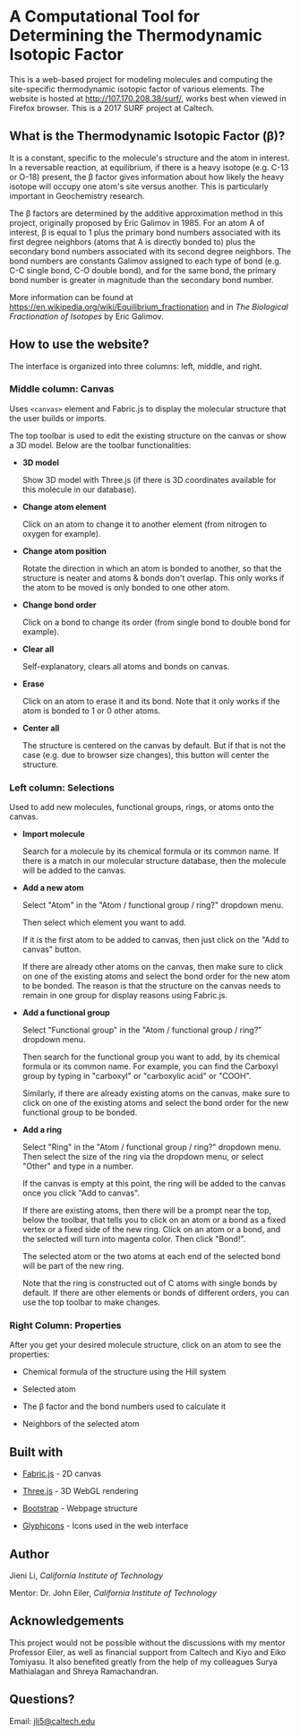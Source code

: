 # A Computational Tool for Determining the Thermodynamic Isotopic Factor

This is a web-based project for modeling molecules and computing the site-specific thermodynamic isotopic factor of various elements. The website is hosted at http://107.170.208.38/surf/, works best when viewed in Firefox browser. This is a 2017 SURF project at Caltech.

## What is the Thermodynamic Isotopic Factor (&beta;)?

It is a constant, specific to the molecule's structure and the atom in interest. In a reversable reaction, at equilibrium, if there is a heavy isotope (e.g. C-13 or O-18) present, the &beta; factor gives information about how likely the heavy isotope will occupy one atom's site versus another. This is particularly important in Geochemistry research.

The &beta; factors are determined by the additive approximation method in this project, originally proposed by Eric Galimov in 1985. For an atom A of interest,  &beta; is equal to 1 plus the primary bond numbers associated with its first degree neighbors (atoms that A is directly bonded to) plus the secondary bond numbers associated with its second degree neighbors. The bond numbers are constants Galimov assigned to each type of bond (e.g. C-C single bond, C-O double bond), and for the same bond, the primary bond number is greater in magnitude than the secondary bond number.

More information can be found at https://en.wikipedia.org/wiki/Equilibrium_fractionation and in *The Biological Fractionation of Isotopes* by Eric Galimov.


## How to use the website?

The interface is organized into three columns: left, middle, and right.

### Middle column: Canvas

Uses `<canvas>` element and Fabric.js to display the molecular structure that the user builds or imports.

The top toolbar is used to edit the existing structure on the canvas or show a 3D model. Below are the toolbar functionalities:

- **3D model**

  Show 3D model with Three.js (if there is 3D coordinates available for this molecule in our database).
  
- **Change atom element**

  Click on an atom to change it to another element (from nitrogen to oxygen for example).
  
- **Change atom position**

  Rotate the direction in which an atom is bonded to another, so that the structure is neater and atoms & bonds don't overlap. This only works if the atom to be moved is only bonded to one other atom.
  
- **Change bond order**

  Click on a bond to change its order (from single bond to double bond for example).

- **Clear all**

  Self-explanatory, clears all atoms and bonds on canvas.

- **Erase**

  Click on an atom to erase it and its bond. Note that it only works if the atom is bonded to 1 or 0 other atoms.

- **Center all**

  The structure is centered on the canvas by default. But if that is not the case (e.g. due to browser size changes), this button will center the structure.

### Left column: Selections

Used to add new molecules, functional groups, rings, or atoms onto the canvas.

- **Import molecule**

  Search for a molecule by its chemical formula or its common name. If there is a match in our molecular structure database, then the molecule will be added to the canvas.

- **Add a new atom**

  Select "Atom" in the "Atom / functional group / ring?" dropdown menu. 

  Then select which element you want to add. 

  If it is the first atom to be added to canvas, then just click on the "Add to canvas" button. 

  If there are already other atoms on the canvas, then make sure to click on one of the existing atoms and select the bond order for the new atom to be bonded. The reason is that the structure on the canvas needs to remain in one group for display reasons using Fabric.js.

- **Add a functional group**

  Select "Functional group" in the "Atom / functional group / ring?" dropdown menu. 

  Then search for the functional group you want to add, by its chemical formula or its common name. For example, you can find the Carboxyl group by typing in "carboxyl" or "carboxylic acid" or "COOH".

  Similarly, if there are already existing atoms on the canvas, make sure to click on one of the existing atoms and select the bond order for the new functional group to be bonded.

- **Add a ring**

  Select "Ring" in the "Atom / functional group / ring?" dropdown menu. Then select the size of the ring via the dropdown menu, or select "Other" and type in a number.

  If the canvas is empty at this point, the ring will be added to the canvas once you click "Add to canvas".

  If there are existing atoms, then there will be a prompt near the top, below the toolbar, that tells you to click on an atom or a bond as a fixed vertex or a fixed side of the new ring. Click on an atom or a bond, and the selected will turn into magenta color. Then click "Bond!".

  The selected atom or the two atoms at each end of the selected bond will be part of the new ring.

  Note that the ring is constructed out of C atoms with single bonds by default. If there are other elements or bonds of different orders, you can use the top toolbar to make changes.

### Right Column: Properties

After you get your desired molecule structure, click on an atom to see the properties:

- Chemical formula of the structure using the Hill system

- Selected atom

- The &beta; factor and the bond numbers used to calculate it

- Neighbors of the selected atom


## Built with

- [Fabric.js](http://fabricjs.com/) - 2D canvas

- [Three.js](http://threejs.org/) - 3D WebGL rendering

- [Bootstrap](http://getbootstrap.com/) - Webpage structure

- [Glyphicons](http://glyphicons.com/) - Icons used in the web interface


## Author

Jieni Li, *California Institute of Technology*

Mentor: Dr. John Eiler, *California Institute of Technology*

## Acknowledgements

This project would not be possible without the discussions with my mentor Professor Eiler, as well as financial support from Caltech and Kiyo and Eiko Tomiyasu. It also benefited greatly from the help of my colleagues Surya Mathialagan and Shreya Ramachandran.

## Questions?

Email: jli5@caltech.edu


